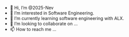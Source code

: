 - 👋 Hi, I’m @2025-Nev
- 👀 I’m interested in Software Engineering.
- 🌱 I’m currently learning software engineering with ALX.
- 💞️ I’m looking to collaborate on ...
- 📫 How to reach me ...

<!---
2025-Nev/2025-Nev is a ✨ special ✨ repository because its `README.md` (this file) appears on your GitHub profile.
You can click the Preview link to take a look at your changes.
--->
